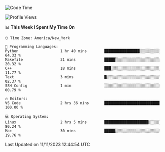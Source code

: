 <!--START_SECTION:waka-->
![Code Time](http://img.shields.io/badge/Code%20Time-596%20hrs%2021%20mins-blue)

![Profile Views](http://img.shields.io/badge/Profile%20Views-0-blue)

📊 **This Week I Spent My Time On** 

```text
🕑︎ Time Zone: America/New_York

💬 Programming Languages: 
Python                   1 hr 40 mins        ████████████████░░░░░░░░░   64.33 % 
Makefile                 31 mins             █████░░░░░░░░░░░░░░░░░░░░   20.32 % 
C++                      18 mins             ███░░░░░░░░░░░░░░░░░░░░░░   11.77 % 
Text                     3 mins              █░░░░░░░░░░░░░░░░░░░░░░░░   02.37 % 
SSH Config               1 min               ░░░░░░░░░░░░░░░░░░░░░░░░░   00.79 % 

🔥 Editors: 
VS Code                  2 hrs 36 mins       █████████████████████████   100.00 % 

💻 Operating System: 
Linux                    2 hrs 5 mins        ████████████████████░░░░░   80.24 % 
Mac                      30 mins             █████░░░░░░░░░░░░░░░░░░░░   19.76 % 
```


 Last Updated on 11/11/2023 12:44:54 UTC
<!--END_SECTION:waka-->
